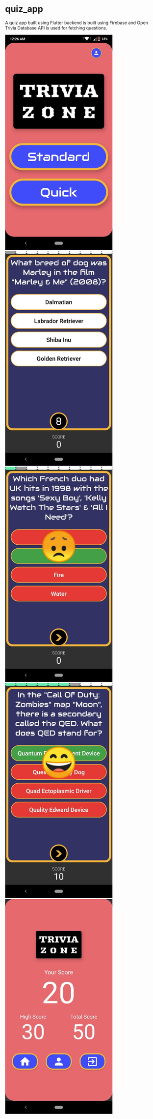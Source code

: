 # quiz_app

A quiz app built using Flutter backend is built using Firebase and Open Trivia Database API is used for fetching questions.

<img src="./screenshots/01.jpeg" height="700"/> 
<img src="./screenshots/02.jpeg" height="700"/> 
<img src="./screenshots/03.jpeg" height="700"/>
<img src="./screenshots/04.jpeg" height="700"/>
<img src="./screenshots/05.jpeg" height="700"/>
